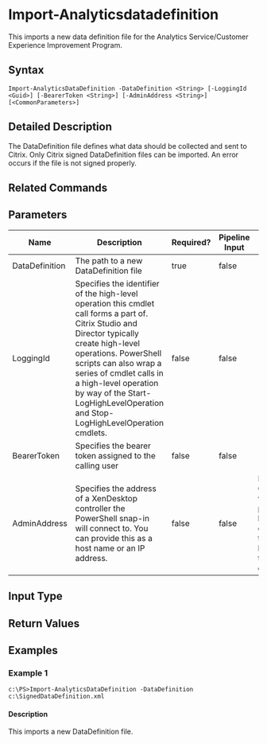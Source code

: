 ﻿
# Import-Analyticsdatadefinition
This imports a new data definition file for the Analytics Service/Customer Experience Improvement Program.
## Syntax
```
Import-AnalyticsDataDefinition -DataDefinition <String> [-LoggingId <Guid>] [-BearerToken <String>] [-AdminAddress <String>] [<CommonParameters>]
```
## Detailed Description
The DataDefinition file defines what data should be collected and sent to Citrix. Only Citrix signed DataDefinition files can be imported. An error occurs if the file is not signed properly.


## Related Commands

## Parameters
| Name   | Description | Required? | Pipeline Input | Default Value |
| --- | --- | --- | --- | --- |
| DataDefinition | The path to a new DataDefinition file | true | false |  |
| LoggingId | Specifies the identifier of the high-level operation this cmdlet call forms a part of. Citrix Studio and Director typically create high-level operations. PowerShell scripts can also wrap a series of cmdlet calls in a high-level operation by way of the Start-LogHighLevelOperation and Stop-LogHighLevelOperation cmdlets. | false | false |  |
| BearerToken | Specifies the bearer token assigned to the calling user | false | false |  |
| AdminAddress | Specifies the address of a XenDesktop controller the PowerShell snap-in will connect to. You can provide this as a host name or an IP address. | false | false | Localhost. Once a value is provided by any cmdlet, this value becomes the default. |

## Input Type

### 

## Return Values

### 

## Examples

### Example 1
```
c:\PS>Import-AnalyticsDataDefinition -DataDefinition c:\SignedDataDefinition.xml
```
#### Description
This imports a new DataDefinition file.
